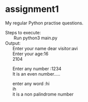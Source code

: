 # assignment1
My regular Python practise questions.

Steps to execute:<br>
&nbsp;&nbsp;&nbsp;&nbsp;&nbsp;&nbsp; Run python3 main.py<br>
Output: <br>
&nbsp;&nbsp;&nbsp;&nbsp;&nbsp;&nbsp;Enter your name dear visitor:avi<br>
&nbsp;&nbsp;&nbsp;&nbsp;&nbsp;&nbsp;Enter your age:16<br>
&nbsp;&nbsp;&nbsp;&nbsp;&nbsp;&nbsp;2104<br>

&nbsp;&nbsp;&nbsp;&nbsp;&nbsp;&nbsp;Enter any number :1234<br>
&nbsp;&nbsp;&nbsp;&nbsp;&nbsp;&nbsp;It is an even number.....<br>

&nbsp;&nbsp;&nbsp;&nbsp;&nbsp;&nbsp;enter any word :hi<br>
&nbsp;&nbsp;&nbsp;&nbsp;&nbsp;&nbsp;ih<br>
&nbsp;&nbsp;&nbsp;&nbsp;&nbsp;&nbsp;it is a non palindrome number<br>